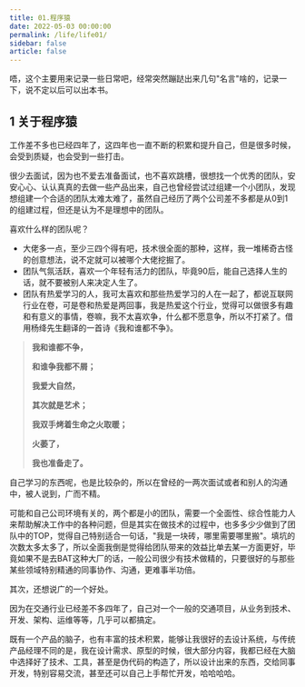 ```yaml
---
title: 01.程序猿
date: 2022-05-03 00:00:00
permalink: /life/life01/
sidebar: false
article: false
---
```


唔，这个主要用来记录一些日常吧，经常突然蹦跶出来几句"名言"啥的，记录一下，说不定以后可以出本书。

## 1 关于程序猿

工作差不多也已经四年了，这四年也一直不断的积累和提升自己，但是很多时候，会受到质疑，也会受到一些打击。

很少去面试，因为也不爱去准备面试，也不喜欢跳槽，很想找一个优秀的团队，安安心心、认认真真的去做一些产品出来，自己也曾经尝试过组建一个小团队，发现想组建一个合适的团队太难太难了，虽然自己经历了两个公司差不多都是从0到1的组建过程，但还是认为不是理想中的团队。

喜欢什么样的团队呢？

- 大佬多一点，至少三四个得有吧，技术很全面的那种，这样，我一堆稀奇古怪的创意想法，说不定就可以被哪个大佬挖掘了。
- 团队气氛活跃，喜欢一个年轻有活力的团队，毕竟90后，能自己选择人生的话，就不要被别人来决定人生了。
- 团队有热爱学习的人，我可太喜欢和那些热爱学习的人在一起了，都说互联网行业在卷，可是卷和热爱是两回事，我是热爱这个行业，觉得可以做很多有趣和有意义的事情，卷嘛，我不太喜欢争，什么都不愿意争，所以不打紧了。借用杨绛先生翻译的一首诗《我和谁都不争》。

> **我和谁都不争，**
>
> **和谁争我都不屑；**
>
> **我爱大自然，**
>
> **其次就是艺术；**
>
> **我双手烤着生命之火取暖；**
>
> **火萎了，**
>
> **我也准备走了。**

自己学习的东西呢，也是比较杂的，所以在曾经的一两次面试或者和别人的沟通中，被人说到，广而不精。

可能和自己公司环境有关的，两个都是小的团队，需要一个全面性、综合性能力人来帮助解决工作中的各种问题，但是其实在做技术的过程中，也多多少少做到了团队中的TOP，觉得自己特别适合一句话，"我是一块砖，哪里需要哪里搬"。填坑的次数太多太多了，所以全面我倒是觉得给团队带来的效益比单去某一方面更好，毕竟如果不是去BAT这种大厂的话，一般公司很少有技术做精的，只要很好的与那些某些领域特别精通的同事协作、沟通，更难事半功倍。

其次，还想说广的一个好处。

因为在交通行业已经差不多四年了，自己对一个一般的交通项目，从业务到技术、开发、架构、运维等等，几乎可以都搞定。

既有一个产品的脑子，也有丰富的技术积累，能够让我很好的去设计系统，与传统产品经理不同的是，我在设计需求、原型的时候，很大部分内容，我都已经在大脑中选择好了技术、工具，甚至是伪代码的构造了，所以设计出来的东西，交给同事开发，特别容易交流，甚至还可以自己上手帮忙开发，哈哈哈哈。